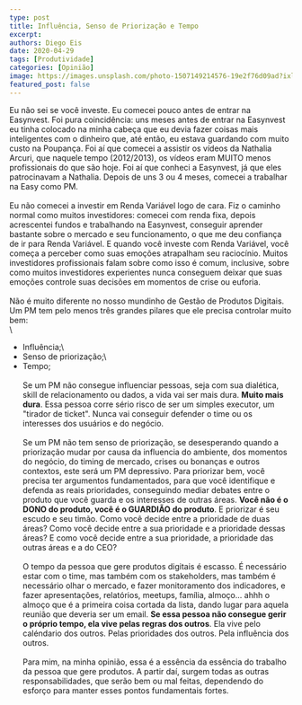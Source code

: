 ```yaml
---
type: post
title: Influência, Senso de Priorização e Tempo
excerpt: 
authors: Diego Eis
date: 2020-04-29
tags: [Produtividade]
categories: [Opinião]
image: https://images.unsplash.com/photo-1507149214576-19e2f76d09ad?ixlib=rb-1.2.1&ixid=eyJhcHBfaWQiOjEyMDd9&auto=format&fit=crop&w=1500&q=80
featured_post: false
---
```


Eu não sei se você investe. Eu comecei pouco antes de entrar na
Easynvest. Foi pura coincidência: uns meses antes de entrar na Easynvest
eu tinha colocado na minha cabeça que eu devia fazer coisas mais
inteligentes com o dinheiro que, até então, eu estava guardando com
muito custo na Poupança. Foi aí que comecei a assistir os vídeos da
Nathalia Arcuri, que naquele tempo (2012/2013), os vídeos eram MUITO
menos profissionais do que são hoje. Foi aí que conheci a Easynvest, já
que eles patrocinavam a Nathalia. Depois de uns 3 ou 4 meses, comecei a
trabalhar na Easy como PM.\
\
Eu não comecei a investir em Renda Variável logo de cara. Fiz o caminho
normal como muitos investidores: comecei com renda fixa, depois
acrescentei fundos e trabalhando na Easynvest, conseguir aprender
bastante sobre o mercado e seu funcionamento, o que me deu confiança de
ir para Renda Variável. E quando você investe com Renda Variável, você
começa a perceber como suas emoções atrapalham seu raciocínio. Muitos
investidores profissionais falam sobre como isso é comum, inclusive,
sobre como muitos investidores experientes nunca conseguem deixar que
suas emoções controle suas decisões em momentos de crise ou euforia.\
\
Não é muito diferente no nosso mundinho de Gestão de Produtos Digitais.
Um PM tem pelo menos três grandes pilares que ele precisa controlar
muito bem:\
\
- Influência;\
- Senso de priorização;\
- Tempo;\
\
Se um PM não consegue influenciar pessoas, seja com sua dialética, skill
de relacionamento ou dados, a vida vai ser mais dura. **Muito mais
dura**. Essa pessoa corre sério risco de ser um simples executor, um
\"tirador de ticket\". Nunca vai conseguir defender o time ou os
interesses dos usuários e do negócio.\
\
Se um PM não tem senso de priorização, se desesperando quando a
priorização mudar por causa da influencia do ambiente, dos momentos do
negócio, do timing de mercado, crises ou bonanças e outros contextos,
este será um PM depressivo. Para priorizar bem, você precisa ter
argumentos fundamentados, para que você identifique e defenda as reais
prioridades, conseguindo mediar debates entre o produto que você guarda
e os interesses de outras áreas. **Você não é o DONO do produto, você é
o GUARDIÃO do produto**. E priorizar é seu escudo e seu timão. Como você
decide entre a prioridade de duas áreas? Como você decide entre a sua
prioridade e a prioridade dessas áreas? E como você decide entre a sua
prioridade, a prioridade das outras áreas e a do CEO?\
\
O tempo da pessoa que gere produtos digitais é escasso. É necessário
estar com o time, mas também com os stakeholders, mas também é
necessário olhar o mercado, e fazer monitoramento dos indicadores, e
fazer apresentações, relatórios, meetups, família, almoço\... ahhh o
almoço que é a primeira coisa cortada da lista, dando lugar para aquela
reunião que deveria ser um email. **Se essa pessoa não consegue gerir o
próprio tempo, ela vive pelas regras dos outros**. Ela vive pelo
caléndario dos outros. Pelas prioridades dos outros. Pela influência dos
outros.\
\
Para mim, na minha opinião, essa é a essência da essência do trabalho da
pessoa que gere produtos. A partir daí, surgem todas as outras
responsabilidades, que serão bem ou mal feitas, dependendo do esforço
para manter esses pontos fundamentais fortes.